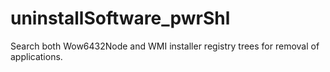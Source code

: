 # uninstallSoftware_pwrShl
Search both Wow6432Node and WMI installer registry trees for removal of applications.
